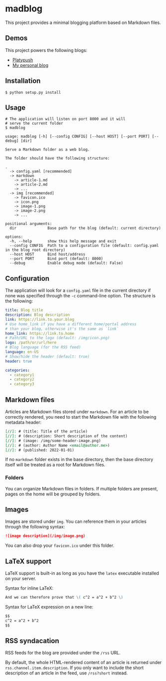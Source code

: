 # madblog

This project provides a minimal blogging platform based on Markdown files.

## Demos

This project powers the following blogs:

- [Platypush](https://blog.platypush.tech)
- [My personal blog](https://fabiomanganiello.com)

## Installation

```shell
$ python setup.py install
```

## Usage

```shell
# The application will listen on port 8000 and it will
# serve the current folder
$ madblog
```

```
usage: madblog [-h] [--config CONFIG] [--host HOST] [--port PORT] [--debug] [dir]

Serve a Markdown folder as a web blog.

The folder should have the following structure:

.
  -> config.yaml [recommended]
  -> markdown
    -> article-1.md
    -> article-2.md
    -> ...
  -> img [recommended]
    -> favicon.ico
    -> icon.png
    -> image-1.png
    -> image-2.png
    -> ...

positional arguments:
  dir              Base path for the blog (default: current directory)

options:
  -h, --help       show this help message and exit
  --config CONFIG  Path to a configuration file (default: config.yaml in the blog root directory)
  --host HOST      Bind host/address
  --port PORT      Bind port (default: 8000)
  --debug          Enable debug mode (default: False)
```

## Configuration

The application will look for a `config.yaml` file in the current directory if none was
specified through the `-c` command-line option. The structure is the following:

```yaml
title: Blog title
description: Blog description
link: https://link.to.your.blog
# Use home_link if you have a different home/portal address
# than your blog, otherwise it's the same as `link`
home_link: https://link.to.home
# Path/URL to the logo (default: /img/icon.png)
logo: /path/or/url/here
# Blog language (for the RSS feed)
language: en-US
# Show/hide the header (default: true)
header: true

categories:
  - category1
  - category2
  - category3
```

## Markdown files

Articles are Markdown files stored under `markdown`. For an article to be correctly rendered,
you need to start the Markdown file with the following metadata header:

```markdown
[//]: # (title: Title of the article)
[//]: # (description: Short description of the content)
[//]: # (image: /img/some-header-image.png)
[//]: # (author: Author Name <email@author.me>)
[//]: # (published: 2022-01-01)
```

If no `markdown` folder exists in the base directory, then the base directory itself will be treated as a root for
Markdown files.

### Folders

You can organize Markdown files in folders. If multiple folders are present, pages on the home will be grouped by
folders.

## Images

Images are stored under `img`. You can reference them in your articles through the following syntax:

```markdown
![image description](/img/image.png)
```

You can also drop your `favicon.ico` under this folder.

## LaTeX support

LaTeX support is built-in as long as you have the `latex` executable installed on your server.

Syntax for inline LaTeX:

```markdown
And we can therefore prove that \( c^2 = a^2 + b^2 \)
```

Syntax for LaTeX expression on a new line:

```markdown
$$
c^2 = a^2 + b^2
$$
```

## RSS syndacation

RSS feeds for the blog are provided under the `/rss` URL.

By default, the whole HTML-rendered content of an article is returned under `rss.channel.item.description`.
If you only want to include the short description of an article in the feed, use `/rss?short` instead.
